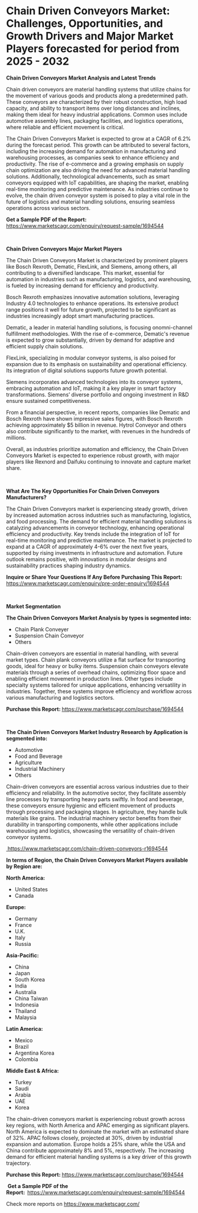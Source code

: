 <p><h1>Chain Driven Conveyors Market: Challenges, Opportunities, and Growth Drivers and Major Market Players forecasted for period from 2025 - 2032</h1></p><p><strong>Chain Driven Conveyors Market Analysis and Latest Trends</strong></p>
<p><p>Chain driven conveyors are material handling systems that utilize chains for the movement of various goods and products along a predetermined path. These conveyors are characterized by their robust construction, high load capacity, and ability to transport items over long distances and inclines, making them ideal for heavy industrial applications. Common uses include automotive assembly lines, packaging facilities, and logistics operations, where reliable and efficient movement is critical.</p><p>The Chain Driven Conveyors Market is expected to grow at a CAGR of 6.2% during the forecast period. This growth can be attributed to several factors, including the increasing demand for automation in manufacturing and warehousing processes, as companies seek to enhance efficiency and productivity. The rise of e-commerce and a growing emphasis on supply chain optimization are also driving the need for advanced material handling solutions. Additionally, technological advancements, such as smart conveyors equipped with IoT capabilities, are shaping the market, enabling real-time monitoring and predictive maintenance. As industries continue to evolve, the chain driven conveyor system is poised to play a vital role in the future of logistics and material handling solutions, ensuring seamless operations across various sectors.</p></p>
<p><strong>Get a Sample PDF of the Report:&nbsp;</strong> <a href="https://www.marketscagr.com/enquiry/request-sample/1694544?utm_campaign=3266&utm_medium=2&utm_source=Github&utm_content=ia&utm_term=24032025&utm_id=chain-driven-conveyors">https://www.marketscagr.com/enquiry/request-sample/1694544</a></p>
<p>&nbsp;</p>
<p><strong>Chain Driven Conveyors Major Market Players</strong></p>
<p><p>The Chain Driven Conveyors Market is characterized by prominent players like Bosch Rexroth, Dematic, FlexLink, and Siemens, among others, all contributing to a diversified landscape. This market, essential for automation in industries such as manufacturing, logistics, and warehousing, is fueled by increasing demand for efficiency and productivity.</p><p>Bosch Rexroth emphasizes innovative automation solutions, leveraging Industry 4.0 technologies to enhance operations. Its extensive product range positions it well for future growth, projected to be significant as industries increasingly adopt smart manufacturing practices.</p><p>Dematic, a leader in material handling solutions, is focusing onomni-channel fulfillment methodologies. With the rise of e-commerce, Dematic's revenue is expected to grow substantially, driven by demand for adaptive and efficient supply chain solutions.</p><p>FlexLink, specializing in modular conveyor systems, is also poised for expansion due to its emphasis on sustainability and operational efficiency. Its integration of digital solutions supports future growth potential.</p><p>Siemens incorporates advanced technologies into its conveyor systems, embracing automation and IoT, making it a key player in smart factory transformations. Siemens’ diverse portfolio and ongoing investment in R&D ensure sustained competitiveness.</p><p>From a financial perspective, in recent reports, companies like Dematic and Bosch Rexroth have shown impressive sales figures, with Bosch Rexroth achieving approximately $5 billion in revenue. Hytrol Conveyor and others also contribute significantly to the market, with revenues in the hundreds of millions.</p><p>Overall, as industries prioritize automation and efficiency, the Chain Driven Conveyors Market is expected to experience robust growth, with major players like Rexnord and Daifuku continuing to innovate and capture market share.</p></p>
<p>&nbsp;</p>
<p><strong>What Are The Key Opportunities For Chain Driven Conveyors Manufacturers?</strong></p>
<p><p>The Chain Driven Conveyors market is experiencing steady growth, driven by increased automation across industries such as manufacturing, logistics, and food processing. The demand for efficient material handling solutions is catalyzing advancements in conveyor technology, enhancing operational efficiency and productivity. Key trends include the integration of IoT for real-time monitoring and predictive maintenance. The market is projected to expand at a CAGR of approximately 4-6% over the next five years, supported by rising investments in infrastructure and automation. Future outlook remains positive, with innovations in modular designs and sustainability practices shaping industry dynamics.</p></p>
<p><strong>Inquire or Share Your Questions If Any Before Purchasing This Report:</strong> <a href="https://www.marketscagr.com/enquiry/pre-order-enquiry/1694544?utm_campaign=3266&utm_medium=2&utm_source=Github&utm_content=ia&utm_term=24032025&utm_id=chain-driven-conveyors">https://www.marketscagr.com/enquiry/pre-order-enquiry/1694544</a></p>
<p>&nbsp;</p>
<p><strong>Market Segmentation</strong></p>
<p><strong>The Chain Driven Conveyors Market Analysis by types is segmented into:</strong></p>
<p><ul><li>Chain Plank Conveyer</li><li>Suspension Chain Conveyor</li><li>Others</li></ul></p>
<p><p>Chain-driven conveyors are essential in material handling, with several market types. Chain plank conveyors utilize a flat surface for transporting goods, ideal for heavy or bulky items. Suspension chain conveyors elevate materials through a series of overhead chains, optimizing floor space and enabling efficient movement in production lines. Other types include specialty systems tailored for unique applications, enhancing versatility in industries. Together, these systems improve efficiency and workflow across various manufacturing and logistics sectors.</p></p>
<p><strong>Purchase this Report:&nbsp;</strong><a href="https://www.marketscagr.com/purchase/1694544?utm_campaign=3266&utm_medium=2&utm_source=Github&utm_content=ia&utm_term=24032025&utm_id=chain-driven-conveyors">https://www.marketscagr.com/purchase/1694544</a></p>
<p>&nbsp;</p>
<p><strong>The Chain Driven Conveyors Market Industry Research by Application is segmented into:</strong></p>
<p><ul><li>Automotive</li><li>Food and Beverage</li><li>Agriculture</li><li>Industrial Machinery</li><li>Others</li></ul></p>
<p><p>Chain-driven conveyors are essential across various industries due to their efficiency and reliability. In the automotive sector, they facilitate assembly line processes by transporting heavy parts swiftly. In food and beverage, these conveyors ensure hygienic and efficient movement of products through processing and packaging stages. In agriculture, they handle bulk materials like grains. The industrial machinery sector benefits from their durability in transporting components, while other applications include warehousing and logistics, showcasing the versatility of chain-driven conveyor systems.</p></p>
<p><a href="https://www.marketscagr.com/chain-driven-conveyors-r1694544?utm_campaign=3266&utm_medium=2&utm_source=Github&utm_content=ia&utm_term=24032025&utm_id=chain-driven-conveyors">&nbsp;https://www.marketscagr.com/chain-driven-conveyors-r1694544</a></p>
<p><strong>In terms of Region, the Chain Driven Conveyors Market Players available by Region are:</strong></p>
<p>
    <p> <strong> North America: </strong>
        <ul>
            <li>United States</li>
            <li>Canada</li>
        </ul>
        </p> 
    <p> <strong> Europe: </strong>
        <ul>
            <li>Germany</li>
            <li>France</li>
            <li>U.K.</li>
            <li>Italy</li>
            <li>Russia</li>
        </ul>
        </p> 
    <p> <strong> Asia-Pacific: </strong>
        <ul>
            <li>China</li>
            <li>Japan</li>
            <li>South Korea</li>
            <li>India</li>
            <li>Australia</li>
            <li>China Taiwan</li>
            <li>Indonesia</li>
            <li>Thailand</li>
            <li>Malaysia</li>
        </ul>
        </p> 
    <p> <strong> Latin America: </strong>
        <ul>
            <li>Mexico</li>
            <li>Brazil</li>
            <li>Argentina Korea</li>
            <li>Colombia</li>
        </ul>
        </p> 
    <p> <strong> Middle East & Africa: </strong>
        <ul>
            <li>Turkey</li>
            <li>Saudi</li>
            <li>Arabia</li>
            <li>UAE</li>
            <li>Korea</li>
        </ul>
    </p>
    </p>
<p><p>The chain-driven conveyors market is experiencing robust growth across key regions, with North America and APAC emerging as significant players. North America is expected to dominate the market with an estimated share of 32%. APAC follows closely, projected at 30%, driven by industrial expansion and automation. Europe holds a 25% share, while the USA and China contribute approximately 8% and 5%, respectively. The increasing demand for efficient material handling systems is a key driver of this growth trajectory.</p></p>
<p><strong>Purchase this Report: </strong><a href="https://www.marketscagr.com/purchase/1694544?utm_campaign=3266&utm_medium=2&utm_source=Github&utm_content=ia&utm_term=24032025&utm_id=chain-driven-conveyors">https://www.marketscagr.com/purchase/1694544</a></p>
<p>&nbsp;<strong>Get a Sample PDF of the Report:&nbsp;&nbsp;</strong><a href="https://www.marketscagr.com/enquiry/request-sample/1694544?utm_campaign=3266&utm_medium=2&utm_source=Github&utm_content=ia&utm_term=24032025&utm_id=chain-driven-conveyors">https://www.marketscagr.com/enquiry/request-sample/1694544</a></p>
<p><strong></strong></p>
<p>Check more reports on <a href="https://www.marketscagr.com/?utm_campaign=3266&utm_medium=2&utm_source=Github&utm_content=ia&utm_term=24032025&utm_id=chain-driven-conveyors">https://www.marketscagr.com/</a></p>